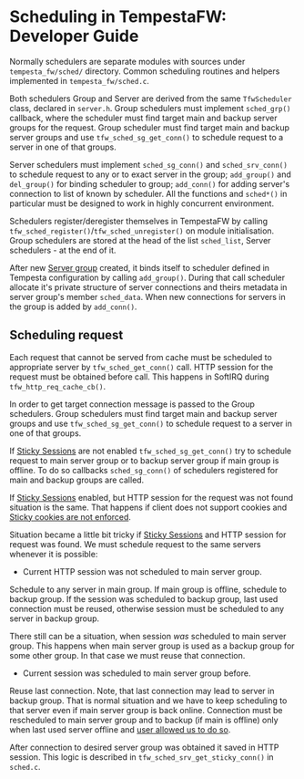 # Scheduling in TempestaFW: Developer Guide

Normally schedulers are separate modules with sources under `tempesta_fw/sched/`
directory. Common scheduling routines and helpers implemented in `tempesta_fw/sched.c`.

Both schedulers Group and Server are derived from the same `TfwScheduler` class,
declared in `server.h`. Group schedulers must implement `sched_grp()` callback,
where the scheduler must find target main and backup server groups for the request.
Group scheduler must find target main and backup server groups and use 
`tfw_sched_sg_get_conn()` to schedule request to a server in one of that groups.

Server schedulers must implement `sched_sg_conn()` and `sched_srv_conn()` to 
schedule request to any or to exact server in the group; `add_group()` and 
`del_group()` for binding scheduler to group; `add_conn()` for adding server's 
connection to list of known by scheduler. All the functions and `sched*()` in 
particular must be designed to work in highly concurrent environment.

Schedulers register/deregister themselves 
in TempestaFW by calling `tfw_sched_register()`/`tfw_sched_unregister()` on module 
initialisation. Group schedulers are stored at the head of the list `sched_list`,
Server schedulers - at the end of it.

After new [Server group]() created, it binds itself to scheduler defined in
Tempesta configuration by calling `add_group()`. During that call scheduler
allocate it's private structure of server connections and theirs metadata in
server group's member `sched_data`. When new connections for servers in the group
is added by `add_conn()`.


## Scheduling request

Each request that cannot be served from cache must be scheduled to appropriate 
server by `tfw_sched_get_conn()` call. HTTP session for the request must be obtained
before call. This happens in SoftIRQ during `tfw_http_req_cache_cb()`.

In order to get target connection message is passed to the Group schedulers.
Group schedulers must find target main and backup server groups and use 
`tfw_sched_sg_get_conn()` to schedule request to a server in one of that groups.

If [Sticky Sessions]() are not enabled `tfw_sched_sg_get_conn()` try to schedule
request to main server group or to backup server group if main group is offline.
To do so callbacks `sched_sg_conn()` of schedulers registered for main and backup
groups are called.

If [Sticky Sessions]() enabled, but HTTP session for the request was not found
situation is the same. That happens if client does not
support cookies and [Sticky cookies are not enforced]().

Situation became a little bit tricky if [Sticky Sessions]() and HTTP session
for request was found. We must schedule request to the same servers whenever it
is possible:

- Current HTTP session was not scheduled to main server group.

Schedule to any server in main group. If main group is offline, schedule to
backup group. If the session was scheduled to backup group, last used connection
must be reused, otherwise session must be scheduled to any server in backup
group.

There still can be a situation, when session _was_ scheduled to main server
group. This happens when main server group is used as a backup group for some 
other group. In that case we must reuse that connection.

- Current session was scheduled to main server group before.

Reuse last connection. Note, that last connection may lead to server in backup
group. That is normal situation and we have to keep scheduling to that server
even if main server group is back online. Connection must be rescheduled to
main server group and to backup (if main is offline) only when last used server
offline and [user allowed us to do so]().

After connection to desired server group was obtained it saved in HTTP session.
This logic is described in `tfw_sched_srv_get_sticky_conn()` in `sched.c`.

